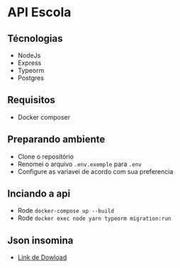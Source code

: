 # API Escola

## Técnologias
- NodeJs
- Express
- Typeorm
- Postgres

## Requisitos
- Docker composer

## Preparando ambiente

- Clone o repositório
- Renomei o arquivo `.env.exemple` para `.env`
- Configure as variavei de acordo com sua preferencia

## Inciando a api
- Rode `docker-compose up --build`
- Rode `docker exec node yarn typeorm migration:run`

## Json insomina
- [Link de Dowload](https://nodejs.org/en/)
